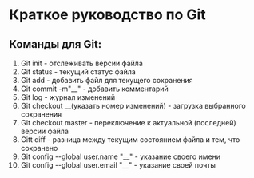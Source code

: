 # Краткое руководство по Git
## Команды для Git:
1. Git init - отслеживать версии файла
2. Git status - текущий статус файла
3. Git add -  добавить файл для текущего сохранения
4. Git commit -m"__" - добавить комментарий
5. Git log - журнал изменений
6. Git checkout __(указать номер изменений) - загрузка выбранного сохранения
7. Git checkout master - переключение к актуальной (последней) версии файла
8. Gitt diff - разница между текущим состоянием файла и тем, что сохранено
9. Git config --global user.name "__" - указание своего имени
10. Git config --global user.email "__" - указание своей почты